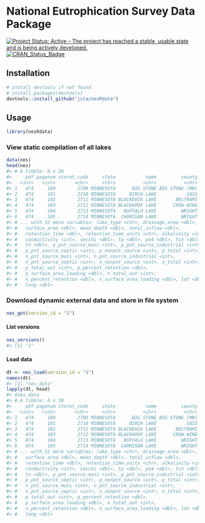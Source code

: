 
<!-- README.md is generated from README.Rmd. Please edit that file -->
National Eutrophication Survey Data Package
===========================================

[![Project Status: Active – The project has reached a stable, usable state and is being actively developed.](http://www.repostatus.org/badges/latest/active.svg)](http://www.repostatus.org/#active) [![CRAN\_Status\_Badge](http://www.r-pkg.org/badges/version/nesRdata)](https://cran.r-project.org/package=nesRdata)

Installation
------------

``` r
# install devtools if not found
# install.packages(devtools)
devtools::install_github("jsta/nesRdata")
```

Usage
-----

``` r
library(nesRdata)
```

### View static compilation of all lakes

``` r
data(nes)
head(nes)
#> # A tibble: 6 x 38
#>     pdf pagenum storet_code     state           name         county
#>   <int>   <int>       <chr>     <chr>          <chr>          <chr>
#> 1   474     100        2709 MINNESOTA      BIG STONE BIG STONE (MN)
#> 2   474     101        2710 MINNESOTA     BIRCH LAKE           CASS
#> 3   474     102        2711 MINNESOTA BLACKDUCK LAKE       BELTRAMI
#> 4   474     103        2712 MINNESOTA BLACKHOOF LAKE      CROW WING
#> 5   474     104        2713 MINNESOTA   BUFFALO LAKE         WRIGHT
#> 6   474     105        2714 MINNESOTA  CARRIGAN LAKE         WRIGHT
#> # ... with 32 more variables: lake_type <chr>, drainage_area <dbl>,
#> #   surface_area <dbl>, mean_depth <dbl>, total_inflow <dbl>,
#> #   retention_time <dbl>, retention_time_units <chr>, alkalinity <int>,
#> #   conductivity <int>, secchi <dbl>, tp <dbl>, po4 <dbl>, tin <dbl>,
#> #   tn <dbl>, p_pnt_source_muni <int>, p_pnt_source_industrial <int>,
#> #   p_pnt_source_septic <int>, p_nonpnt_source <int>, p_total <int>,
#> #   n_pnt_source_muni <int>, n_pnt_source_industrial <int>,
#> #   n_pnt_source_septic <int>, n_nonpnt_source <int>, n_total <int>,
#> #   p_total_out <int>, p_percent_retention <dbl>,
#> #   p_surface_area_loading <dbl>, n_total_out <int>,
#> #   n_percent_retention <dbl>, n_surface_area_loading <dbl>, lat <dbl>,
#> #   long <dbl>
```

### Download dynamic external data and store in file system

``` r
nes_get(version_id = "1")
```

#### List versions

``` r
nes_versions()
#> [1] "1"
```

#### Load data

``` r
dt <- nes_load(version_id = "1")
names(dt)
#> [1] "nes_data"
lapply(dt, head)
#> $nes_data
#> # A tibble: 6 x 38
#>     pdf pagenum storet_code     state           name         county
#>   <int>   <int>       <chr>     <chr>          <chr>          <chr>
#> 1   474     100        2709 MINNESOTA      BIG STONE BIG STONE (MN)
#> 2   474     101        2710 MINNESOTA     BIRCH LAKE           CASS
#> 3   474     102        2711 MINNESOTA BLACKDUCK LAKE       BELTRAMI
#> 4   474     103        2712 MINNESOTA BLACKHOOF LAKE      CROW WING
#> 5   474     104        2713 MINNESOTA   BUFFALO LAKE         WRIGHT
#> 6   474     105        2714 MINNESOTA  CARRIGAN LAKE         WRIGHT
#> # ... with 32 more variables: lake_type <chr>, drainage_area <dbl>,
#> #   surface_area <dbl>, mean_depth <dbl>, total_inflow <dbl>,
#> #   retention_time <dbl>, retention_time_units <chr>, alkalinity <int>,
#> #   conductivity <int>, secchi <dbl>, tp <dbl>, po4 <dbl>, tin <dbl>,
#> #   tn <dbl>, p_pnt_source_muni <int>, p_pnt_source_industrial <int>,
#> #   p_pnt_source_septic <int>, p_nonpnt_source <int>, p_total <int>,
#> #   n_pnt_source_muni <int>, n_pnt_source_industrial <int>,
#> #   n_pnt_source_septic <int>, n_nonpnt_source <int>, n_total <int>,
#> #   p_total_out <int>, p_percent_retention <dbl>,
#> #   p_surface_area_loading <dbl>, n_total_out <int>,
#> #   n_percent_retention <dbl>, n_surface_area_loading <dbl>, lat <dbl>,
#> #   long <dbl>
```
